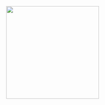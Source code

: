<img src = "https://github.com/akshankshingala/Button_6_core_flutter/assets/150037897/a7af08be-76ac-4aff-b58e-4c378957d90d" width = "250px">

